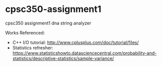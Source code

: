 # cpsc350-assignment1
cpsc350 assignment1 dna string analyzer

Works Referenced:
- C++ I/O tutorial: http://www.cplusplus.com/doc/tutorial/files/
- Statistics refresher: https://www.statisticshowto.datasciencecentral.com/probability-and-statistics/descriptive-statistics/sample-variance/
